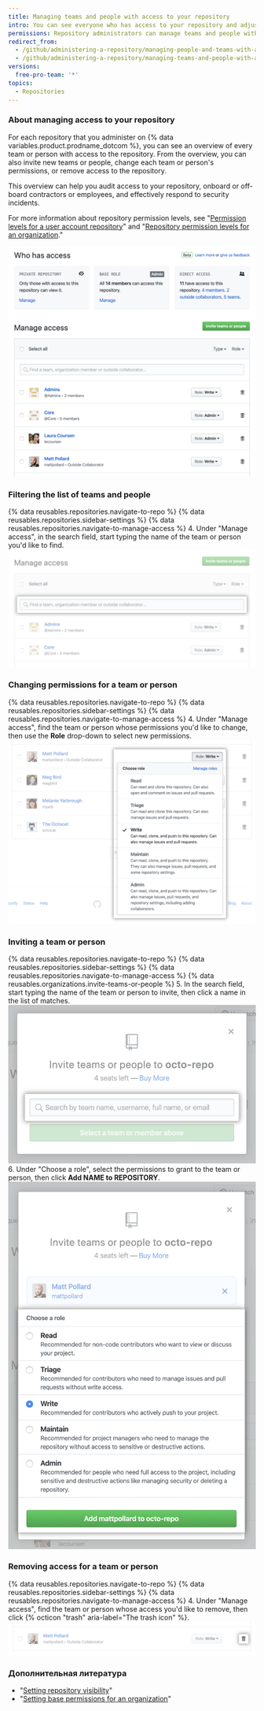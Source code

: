 ```yaml
---
title: Managing teams and people with access to your repository
intro: You can see everyone who has access to your repository and adjust permissions.
permissions: Repository administrators can manage teams and people with access to a repository.
redirect_from:
  - /github/administering-a-repository/managing-people-and-teams-with-access-to-your-repository
  - /github/administering-a-repository/managing-teams-and-people-with-access-to-your-repository
versions:
  free-pro-team: '*'
topics:
  - Repositories
---
```


### About managing access to your repository

For each repository that you administer on {% data variables.product.prodname_dotcom %}, you can see an overview of every team or person with access to the repository. From the overview, you can also invite new teams or people, change each team or person's permissions, or remove access to the repository.

This overview can help you audit access to your repository, onboard or off-board contractors or employees, and effectively respond to security incidents.

For more information about repository permission levels, see "[Permission levels for a user account repository](/github/setting-up-and-managing-your-github-user-account/permission-levels-for-a-user-account-repository)" and "[Repository permission levels for an organization](/organizations/managing-access-to-your-organizations-repositories/repository-permission-levels-for-an-organization)."

![Access management overview](/assets/images/help/repository/manage-access-overview.png)

### Filtering the list of teams and people

{% data reusables.repositories.navigate-to-repo %}
{% data reusables.repositories.sidebar-settings %}
{% data reusables.repositories.navigate-to-manage-access %}
4. Under "Manage access", in the search field, start typing the name of the team or person you'd like to find. ![Search field for filtering list of teams or people with access](/assets/images/help/repository/manage-access-filter.png)

### Changing permissions for a team or person

{% data reusables.repositories.navigate-to-repo %}
{% data reusables.repositories.sidebar-settings %}
{% data reusables.repositories.navigate-to-manage-access %}
4. Under "Manage access", find the team or person whose permissions you'd like to change, then use the **Role** drop-down to select new permissions. ![Using the "Role" drop-down to select new permissions for a team or person](/assets/images/help/repository/manage-access-role-drop-down.png)

### Inviting a team or person

{% data reusables.repositories.navigate-to-repo %}
{% data reusables.repositories.sidebar-settings %}
{% data reusables.repositories.navigate-to-manage-access %}
{% data reusables.organizations.invite-teams-or-people %}
5. In the search field, start typing the name of the team or person to invite, then click a name in the list of matches. ![Search field for typing the name of a team or person to invite to the repository](/assets/images/help/repository/manage-access-invite-search-field.png)
6. Under "Choose a role", select the permissions to grant to the team or person, then click **Add NAME to REPOSITORY**. ![Selecting permissions for the team or person](/assets/images/help/repository/manage-access-invite-choose-role-add.png)

### Removing access for a team or person

{% data reusables.repositories.navigate-to-repo %}
{% data reusables.repositories.sidebar-settings %}
{% data reusables.repositories.navigate-to-manage-access %}
4. Under "Manage access", find the team or person whose access you'd like to remove, then click {% octicon "trash" aria-label="The trash icon" %}. ![trash icon for removing access](/assets/images/help/repository/manage-access-remove.png)

### Дополнительная литература

- "[Setting repository visibility](/github/administering-a-repository/setting-repository-visibility)"
- "[Setting base permissions for an organization](/organizations/managing-access-to-your-organizations-repositories/setting-base-permissions-for-an-organization)"
